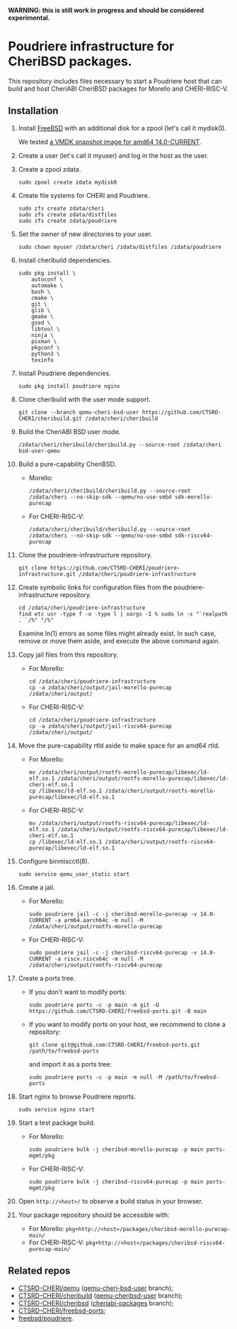 **WARNING: this is still work in progress and should be considered experimental.**

# Poudriere infrastructure for CheriBSD packages.

This repository includes files necessary to start a Poudriere host that can build and host CheriABI CheriBSD packages for Morello and CHERI-RISC-V.

## Installation

1. Install [FreeBSD](https://www.freebsd.org/where/) with an additional disk for a zpool (let's call it mydisk0).

   We tested [a VMDK snapshot image for amd64 14.0-CURRENT](https://download.freebsd.org/ftp/snapshots/VM-IMAGES/14.0-CURRENT/amd64/Latest/FreeBSD-14.0-CURRENT-amd64.vmdk.xz).

2. Create a user (let's call it myuser) and log in the host as the user.

2. Create a zpool zdata.

   ```
   sudo zpool create zdata mydisk0
   ```

3. Create file systems for CHERI and Poudriere.

   ```
   sudo zfs create zdata/cheri
   sudo zfs create zdata/distfiles
   sudo zfs create zdata/poudriere
   ```

4. Set the owner of new directories to your user.

   ```
   sudo chown myuser /zdata/cheri /zdata/distfiles /zdata/poudriere
   ```

5. Install cheribuild dependencies.

   ```
   sudo pkg install \
       autoconf \
       automake \
       bash \
       cmake \
       git \
       glib \
       gmake \
       gsed \
       libtool \
       ninja \
       pixman \
       pkgconf \
       python3 \
       texinfo
   ```

6. Install Poudriere dependencies.

   ```
   sudo pkg install poudriere nginx
   ```

7. Clone cheribuild with the user mode support.

   ```
   git clone --branch qemu-cheri-bsd-user https://github.com/CTSRD-CHERI/cheribuild.git /zdata/cheri/cheribuild
   ```

8. Build the CheriABI BSD user mode.

   ```
   /zdata/cheri/cheribuild/cheribuild.py --source-root /zdata/cheri bsd-user-qemu
   ```

9. Build a pure-capability CheriBSD.

   * Morello:
     ```
     /zdata/cheri/cheribuild/cheribuild.py --source-root /zdata/cheri --no-skip-sdk --qemu/no-use-smbd sdk-morello-purecap
     ```
   * For CHERI-RISC-V:
     ```
     /zdata/cheri/cheribuild/cheribuild.py --source-root /zdata/cheri --no-skip-sdk --qemu/no-use-smbd sdk-riscv64-purecap
     ```

10. Clone the poudriere-infrastructure repository.

    ```
    git clone https://github.com/CTSRD-CHERI/poudriere-infrastructure.git /zdata/cheri/poudriere-infrastructure
    ```

11. Create symbolic links for configuration files from the poudriere-infrastructure repository.

    ```
    cd /zdata/cheri/poudriere-infrastructure
    find etc usr -type f -o -type l | xargs -I % sudo ln -s "`realpath . `/%" "/%"
    ```
    Examine ln(1) errors as some files might already exist. In such case, remove or move them aside, and execute the above command again.

12. Copy jail files from this repository.

    * For Morello:
      ```
      cd /zdata/cheri/poudriere-infrastructure
      cp -a zdata/cheri/output/jail-morello-purecap /zdata/cheri/output/
      ```
    * For CHERI-RISC-V:
      ```
      cd /zdata/cheri/poudriere-infrastructure
      cp -a zdata/cheri/output/jail-riscv64-purecap /zdata/cheri/output/
      ```

13. Move the pure-capability rtld aside to make space for an amd64 rtld.

    * For Morello:
      ```
      mv /zdata/cheri/output/rootfs-morello-purecap/libexec/ld-elf.so.1 /zdata/cheri/output/rootfs-morello-purecap/libexec/ld-cheri-elf.so.1
      cp /libexec/ld-elf.so.1 /zdata/cheri/output/rootfs-morello-purecap/libexec/ld-elf.so.1
      ```
    * For CHERI-RISC-V:
      ```
      mv /zdata/cheri/output/rootfs-riscv64-purecap/libexec/ld-elf.so.1 /zdata/cheri/output/rootfs-riscv64-purecap/libexec/ld-cheri-elf.so.1
      cp /libexec/ld-elf.so.1 /zdata/cheri/output/rootfs-riscv64-purecap/libexec/ld-elf.so.1
      ```

14. Configure binmiscctl(8).

    ```
    sudo service qemu_user_static start
    ```

15. Create a jail.

    * For Morello:
      ```
      sudo poudriere jail -c -j cheribsd-morello-purecap -v 14.0-CURRENT -a arm64.aarch64c -m null -M /zdata/cheri/output/rootfs-morello-purecap
      ```
    * For CHERI-RISC-V:
      ```
      sudo poudriere jail -c -j cheribsd-riscv64-purecap -v 14.0-CURRENT -a riscv.riscv64c -m null -M /zdata/cheri/output/rootfs-riscv64-purecap
      ```

16. Create a ports tree.

    * If you don't want to modify ports:
      ```
      sudo poudriere ports -c -p main -m git -U https://github.com/CTSRD-CHERI/freebsd-ports.git -B main
      ```
    * If you want to modify ports on your host, we recommend to clone a repository:
      ```
      git clone git@github.com:CTSRD-CHERI/freebsd-ports.git /path/to/freebsd-ports
      ```
      and import it as a ports tree:
      ```
      sudo poudriere ports -c -p main -m null -M /path/to/freebsd-ports
      ```

17. Start nginx to browse Poudriere reports.

    ```
    sudo service nginx start
    ```

18. Start a test package build.

    * For Morello:
      ```
      sudo poudriere bulk -j cheribsd-morello-purecap -p main ports-mgmt/pkg
      ```
    * For CHERI-RISC-V:
      ```
      sudo poudriere bulk -j cheribsd-riscv64-purecap -p main ports-mgmt/pkg
      ```

19. Open `http://<host>/` to observe a build status in your browser.

20. Your package repository should be accessible with:

    * For Morello:
      `pkg+http://<host>/packages/cheribsd-morello-purecap-main/`
    * For CHERI-RISC-V:
      `pkg+http://<host>/packages/cheribsd-riscv64-purecap-main/`

## Related repos

* [CTSRD-CHERI/qemu](https://github.com/CTSRD-CHERI/qemu) ([qemu-cheri-bsd-user](https://github.com/CTSRD-CHERI/qemu/tree/qemu-cheri-bsd-user) branch);
* [CTSRD-CHERI/cheribuild](https://github.com/CTSRD-CHERI/cheribuild) ([qemu-cheribsd-user](https://github.com/CTSRD-CHERI/cheribuild/tree/qemu-cheri-bsd-user) branch);
* [CTSRD-CHERI/cheribsd](https://github.com/CTSRD-CHERI/cheribsd) ([cheriabi-packages](https://github.com/CTSRD-CHERI/cheribsd/tree/cheriabi-packages) branch);
* [CTSRD-CHERI/freebsd-ports](https://github.com/CTSRD-CHERI/freebsd-ports);
* [freebsd/poudriere](https://github.com/freebsd/poudriere).
